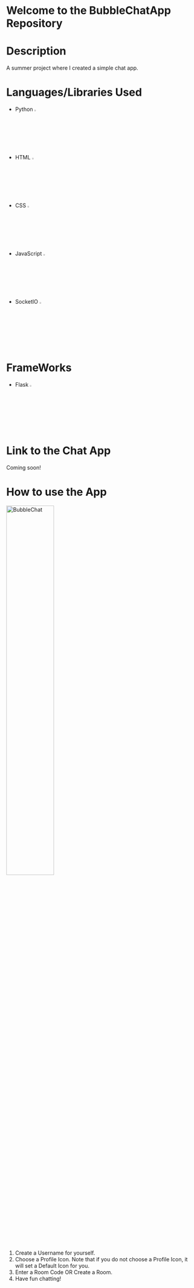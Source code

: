 # Welcome to the BubbleChatApp Repository



# Description
A summer project where I created a simple chat app.



# Languages/Libraries Used
- Python <img width="3%" src="https://github.com/FrancisTR/BubbleChatApp/assets/123771828/e85be96f-b328-47e9-bd72-70d6082e7d72" />
- HTML <img width="3%" src="https://github.com/FrancisTR/BubbleChatApp/assets/123771828/11625855-8fe7-4d8d-ba5c-baea4fe145d1" />
- CSS <img width="3%" src="https://github.com/FrancisTR/BubbleChatApp/assets/123771828/673dee35-4239-4ff9-b801-e362e3012b52" />
- JavaScript <img width="3%" src="https://github.com/FrancisTR/BubbleChatApp/assets/123771828/3ff74b6c-4110-401a-878d-7a9483650bb5" />
- SocketIO <img width="3%" src="https://github.com/FrancisTR/BubbleChatApp/assets/123771828/96181c95-3209-49af-b699-7b3ff4c75329" />



# FrameWorks
- Flask <img width="3%" src="https://github.com/FrancisTR/BubbleChatApp/assets/123771828/5b432659-e3c5-4f35-8248-da5443bdd360" />



# Link to the Chat App
Coming soon!



# How to use the App
<img width="50%" alt="BubbleChat" src="https://github.com/FrancisTR/BubbleChatApp/assets/123771828/ffef571f-1b17-43f0-9954-a53e4962724f">

1. Create a Username for yourself.
2. Choose a Profile Icon. Note that if you do not choose a Profile Icon, it will set a Default Icon for you.
3. Enter a Room Code OR Create a Room.
4. Have fun chatting!

